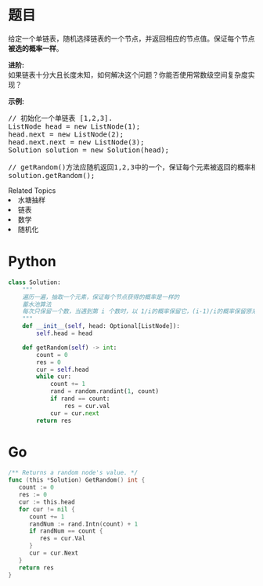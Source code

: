 # 题目
<p>给定一个单链表，随机选择链表的一个节点，并返回相应的节点值。保证每个节点<strong>被选的概率一样</strong>。</p>

<p><strong>进阶:</strong><br />
如果链表十分大且长度未知，如何解决这个问题？你能否使用常数级空间复杂度实现？</p>

<p><strong>示例:</strong></p>

<pre>
// 初始化一个单链表 [1,2,3].
ListNode head = new ListNode(1);
head.next = new ListNode(2);
head.next.next = new ListNode(3);
Solution solution = new Solution(head);

// getRandom()方法应随机返回1,2,3中的一个，保证每个元素被返回的概率相等。
solution.getRandom();
</pre>

<div><div>Related Topics</div><div><li>水塘抽样</li><li>链表</li><li>数学</li><li>随机化</li></div></div>



# Python

```python
class Solution:
    """
    遍历一遍，抽取一个元素，保证每个节点获得的概率是一样的
    蓄水池算法
    每次只保留一个数，当遇到第 i 个数时，以 1/i的概率保留它，(i-1)/i的概率保留原来的数。
    """
    def __init__(self, head: Optional[ListNode]):
        self.head = head

    def getRandom(self) -> int:
        count = 0
        res = 0
        cur = self.head
        while cur:
            count += 1
            rand = random.randint(1, count)
            if rand == count:
                res = cur.val
            cur = cur.next
        return res
```

# Go

```go
/** Returns a random node's value. */
func (this *Solution) GetRandom() int {
   count := 0
   res := 0
   cur := this.head
   for cur != nil {
      count += 1
      randNum := rand.Intn(count) + 1
      if randNum == count {
         res = cur.Val
      }
      cur = cur.Next
   }
   return res
}
```